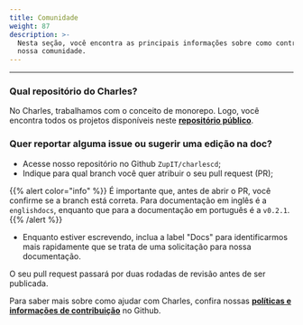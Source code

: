 ```yaml
---
title: Comunidade
weight: 87
description: >-
  Nesta seção, você encontra as principais informações sobre como contribuir com
  nossa comunidade.
---
```


---

### **Qual repositório do Charles?**

No Charles, trabalhamos com o conceito de monorepo. Logo, você encontra todos os projetos disponíveis neste [**repositório público**](https://github.com/ZupIT/charlescd). 

### **Quer reportar alguma issue ou sugerir uma edição na doc?** 

* Acesse nosso repositório no Github `ZupIT/charlescd`;
* Indique para qual branch você quer atribuir o seu pull request \(PR\);

{{% alert color="info" %}}
É importante que, antes de abrir o PR, você confirme se a branch está correta. Para documentação em inglês é a `englishdocs`, enquanto que para a documentação em português é a `v0.2.1`.
{{% /alert %}}

* Enquanto estiver escrevendo, inclua a label "Docs" para identificarmos mais rapidamente que se trata de uma solicitação para nossa documentação. 

O seu pull request passará por duas rodadas de revisão antes de ser publicada. 

Para saber mais sobre como ajudar com Charles, confira nossas [**políticas e informações de contribuição**](https://github.com/ZupIT/charlescd/blob/master/CONTRIBUTING) no Github.
